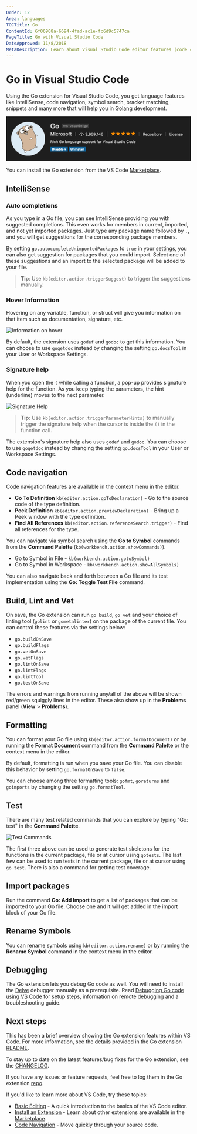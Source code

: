 ```yaml
---
Order: 12
Area: languages
TOCTitle: Go
ContentId: 6f06908a-6694-4fad-ac1e-fc6d9c5747ca
PageTitle: Go with Visual Studio Code
DateApproved: 11/8/2018
MetaDescription: Learn about Visual Studio Code editor features (code completion, debugging, snippets, linting) for Go.
---
```

# Go in Visual Studio Code

Using the Go extension for Visual Studio Code, you get language features like IntelliSense, code navigation, symbol search, bracket matching, snippets and many more that will help you in [Golang](https://golang.org/) development.

![go extension banner](images/go/go-extension.png)

You can install the Go extension from the VS Code [Marketplace](https://marketplace.visualstudio.com/items?itemName=ms-vscode.Go).

## IntelliSense

### Auto completions

As you type in a Go file, you can see IntelliSense providing you with suggested completions. This even works for members in current, imported, and not yet imported packages. Just type any package name followed by `.`, and you will get suggestions for the corresponding package members.

By setting `go.autocompleteUnimportedPackages` to `true` in your [settings](/docs/getstarted/settings.md), you can also get suggestion for packages that you could import. Select one of these suggestions and an import to the selected package will be added to your file.

>**Tip**: Use `kb(editor.action.triggerSuggest)` to trigger the suggestions manually.

### Hover Information

Hovering on any variable, function, or struct will give you information on that item such as documentation, signature, etc.

![Information on hover](images/go/hover.png)

By default, the extension uses `godef` and `godoc` to get this information. You can choose to use `gogetdoc` instead by changing the setting `go.docsTool` in your User or Workspace Settings.

### Signature help

When you open the `(` while calling a function, a pop-up provides signature help for the function. As you keep typing the parameters, the hint (underline) moves to the next parameter.

![Signature Help](images/go/signaturehelp.png)

>**Tip**: Use `kb(editor.action.triggerParameterHints)` to manually trigger the signature help when the cursor is inside the `()` in the function call.

The extension's signature help also uses `godef` and `godoc`. You can choose to use `gogetdoc` instead by changing the setting `go.docsTool` in your User or Workspace Settings.

## Code navigation

Code navigation features are available in the context menu in the editor.

- **Go To Definition** `kb(editor.action.goToDeclaration)` - Go to the source code of the type definition.
- **Peek Definition** `kb(editor.action.previewDeclaration)` - Bring up a Peek window with the type definition.
- **Find All References** `kb(editor.action.referenceSearch.trigger)` - Find all references for the type.

You can navigate via symbol search using the **Go to Symbol** commands from the **Command Palette** (`kb(workbench.action.showCommands)`).

- Go to Symbol in File - `kb(workbench.action.gotoSymbol)`
- Go to Symbol in Workspace - `kb(workbench.action.showAllSymbols)`

You can also navigate back and forth between a Go file and its test implementation using the **Go: Toggle Test File** command.

## Build, Lint and Vet

On save, the Go extension can run `go build`, `go vet` and your choice of linting tool (`golint` or `gometalinter`) on the package of the current file. You can control these features via the settings below:

- `go.buildOnSave`
- `go.buildFlags`
- `go.vetOnSave`
- `go.vetFlags`
- `go.lintOnSave`
- `go.lintFlags`
- `go.lintTool`
- `go.testOnSave`

The errors and warnings from running any/all of the above will be shown red/green squiggly lines in the editor. These also show up in the **Problems** panel  (**View** > **Problems**).

## Formatting

You can format your Go file using `kb(editor.action.formatDocument)` or by running the **Format Document** command from the **Command Palette** or the context menu in the editor.

By default, formatting is run when you save your Go file. You can disable this behavior by setting `go.formatOnSave` to `false`.

You can choose among three formatting tools: `gofmt`, `goreturns` and `goimports` by changing the setting `go.formatTool`.

## Test

There are many test related commands that you can explore by typing "Go: test" in the **Command Palette**.

![Test Commands](images/go/testcommands.png)

The first three above can be used to generate test skeletons for the functions in the current package, file or at cursor using `gotests`. The last few can be used to run tests in the current package, file or at cursor using `go test`. There is also a command for getting test coverage.

## Import packages

Run the command **Go: Add Import** to get a list of packages that can be imported to your Go file. Choose one and it will get added in the import block of your Go file.

## Rename Symbols

You can rename symbols using `kb(editor.action.rename)` or by running the **Rename Symbol** command in the context menu in the editor.

## Debugging

The Go extension lets you debug Go code as well. You will need to install the [Delve](https://github.com/derekparker/delve) debugger manually as a prerequisite. Read [Debugging Go code using VS Code](https://github.com/Microsoft/vscode-go/wiki/Debugging-Go-code-using-VS-Code) for setup steps, information on remote debugging and a troubleshooting guide.

## Next steps

This has been a brief overview showing the Go extension features within VS Code. For more information, see the details provided in the Go extension [README](https://marketplace.visualstudio.com/items?itemName=ms-vscode.Go).

To stay up to date on the latest features/bug fixes for the Go extension, see the [CHANGELOG](https://github.com/Microsoft/vscode-go/blob/master/CHANGELOG.md).

If you have any issues or feature requests, feel free to log them in the Go extension [repo](https://github.com/Microsoft/vscode-go/issues).

If you'd like to learn more about VS Code, try these topics:

* [Basic Editing](/docs/editor/codebasics.md) - A quick introduction to the basics of the VS Code editor.
* [Install an Extension](/docs/editor/extension-gallery.md) - Learn about other extensions are available in the [Marketplace](https://marketplace.visualstudio.com/vscode).
* [Code Navigation](/docs/editor/editingevolved.md) - Move quickly through your source code.

